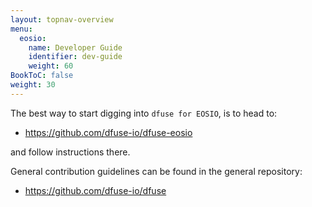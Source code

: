 ```yaml
---
layout: topnav-overview
menu:
  eosio:
    name: Developer Guide
    identifier: dev-guide
    weight: 60
BookToC: false
weight: 30
---
```


The best way to start digging into `dfuse for EOSIO`, is to head to:

* https://github.com/dfuse-io/dfuse-eosio

and follow instructions there.

General contribution guidelines can be found in the general repository:

* https://github.com/dfuse-io/dfuse
